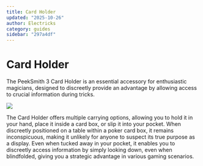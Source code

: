 ```yaml
---
title: Card Holder
updated: "2025-10-26"
author: Electricks
category: guides
sidebar: "297a4df"
---
```


# Card Holder

The PeekSmith 3 Card Holder is an essential accessory for enthusiastic magicians, designed to discreetly provide an advantage by allowing access to crucial information during tricks.

[![](https://electricks.info/wp-content/uploads/2023/09/cardholder_ad2.png)](https://electricks.info/wp-content/uploads/2023/09/cardholder_ad2.png)

The Card Holder offers multiple carrying options, allowing you to hold it in your hand, place it inside a card box, or slip it into your pocket. When discreetly positioned on a table within a poker card box, it remains inconspicuous, making it unlikely for anyone to suspect its true purpose as a display. Even when tucked away in your pocket, it enables you to discreetly access information by simply looking down, even when blindfolded, giving you a strategic advantage in various gaming scenarios.

 

 